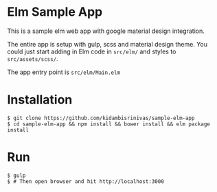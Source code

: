 # Elm Sample App

This is a sample elm web app with google material design integration.

The entire app is setup with gulp, scss and material design theme. You could just start
adding in Elm code in `src/elm/` and styles to `src/assets/scss/`.

The app entry point is `src/elm/Main.elm`

# Installation

	$ git clone https://github.com/kidambisrinivas/sample-elm-app
	$ cd sample-elm-app && npm install && bower install && elm package install

# Run

	$ gulp
	$ # Then open browser and hit http://localhost:3000

